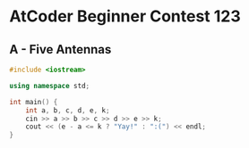 # AtCoder Beginner Contest 123
## A - Five Antennas
```cpp
#include <iostream>

using namespace std;

int main() {
    int a, b, c, d, e, k;
    cin >> a >> b >> c >> d >> e >> k;
    cout << (e - a <= k ? "Yay!" : ":(") << endl;
}
```

